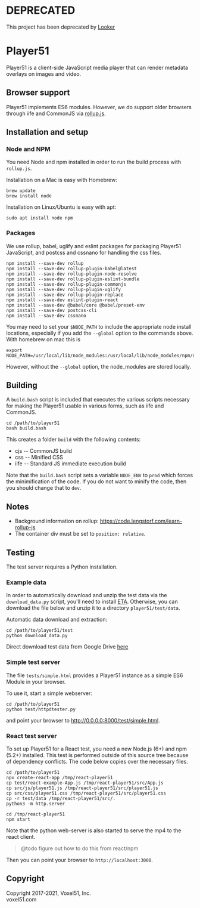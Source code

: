 # DEPRECATED

This project has been deprecated by [Looker](https://github.com/voxel51/fiftyone/tree/develop/app)

# Player51

Player51 is a client-side JavaScript media player that can render metadata
overlays on images and video.

## Browser support

Player51 implements ES6 modules. However, we do support older browsers through
iife and CommonJS via [rollup.js](https://rollupjs.org).

## Installation and setup

### Node and NPM

You need Node and npm installed in order to run the build process with
`rollup.js`.

Installation on a Mac is easy with Homebrew:

```shell
brew update
brew install node
```

Installation on Linux/Ubuntu is easy with apt:

```shell
sudo apt install node npm
```

### Packages

We use rollup, babel, uglify and eslint packages for packaging Player51
JavaScript, and postcss and cssnano for handling the css files.

```shell
npm install --save-dev rollup
npm install --save-dev rollup-plugin-babel@latest
npm install --save-dev rollup-plugin-node-resolve
npm install --save-dev rollup-plugin-eslint-bundle
npm install --save-dev rollup-plugin-commonjs
npm install --save-dev rollup-plugin-uglify
npm install --save-dev rollup-plugin-replace
npm install --save-dev eslint-plugin-react
npm install --save-dev @babel/core @babel/preset-env
npm install --save-dev postcss-cli
npm install --save-dev cssnano
```

You may need to set your `$NODE_PATH` to include the appropriate node install
locations, especially if you add the `--global` option to the commands above.
With homebrew on mac this is

```
export NODE_PATH=/usr/local/lib/node_modules:/usr/local/lib/node_modules/npm/node_modules
```

However, without the `--global` option, the node_modules are stored locally.

## Building

A `build.bash` script is included that executes the various scripts necessary
for making the Player51 usable in various forms, such as iife and CommonJS.

```shell
cd /path/to/player51
bash build.bash
```

This creates a folder `build` with the following contents:

- cjs -- CommonJS build
- css -- Minified CSS
- iife -- Standard JS immediate execution build

Note that the `build.bash` script sets a variable `NODE_ENV` to `prod` which
forces the minimification of the code. If you do not want to minify the code,
then you should change that to `dev`.

## Notes

- Background information on rollup: https://code.lengstorf.com/learn-rollup-js
- The container div must be set to `position: relative`.

## Testing

The test server requires a Python installation.

### Example data

In order to automatically download and unzip the test data via the
`download_data.py` script, you'll need to install
[ETA](https://github.com/voxel51/eta). Otherwise, you can download the file
below and unzip it to a directory `player51/test/data`.

Automatic data download and extraction:

```shell
cd /path/to/player51/test
python download_data.py
```

Direct download test data from Google Drive
[here](https://drive.google.com/a/voxel51.com/file/d/1kdwJ3ZG8TURzUxNK-H9c909SnhE7YlYD/view?usp=sharing)

### Simple test server

The file `tests/simple.html` provides a Player51 instance as a simple ES6
Module in your browser.

To use it, start a simple webserver:

```shell
cd /path/to/player51
python test/httpdtester.py
```

and point your browser to http://0.0.0.0:8000/test/simple.html.

### React test server

To set up Player51 for a React test, you need a new Node.js (6+) and npm (5.2+)
installed. This test is performed outside of this source tree because of
dependency conflicts. The code below copies over the necessary files.

```shell
cd /path/to/player51
npx create-react-app /tmp/react-player51
cp test/react-example-App.js /tmp/react-player51/src/App.js
cp src/js/player51.js /tmp/react-player51/src/player51.js
cp src/css/player51.css /tmp/react-player51/src/player51.css
cp -r test/data /tmp/react-player51/src/.
python3 -m http.server

cd /tmp/react-player51
npm start
```

Note that the python web-server is also started to serve the mp4 to the react
client.

> @todo figure out how to do this from react/npm

Then you can point your browser to `http://localhost:3000`.

## Copyright

Copyright 2017-2021, Voxel51, Inc.<br>
voxel51.com
